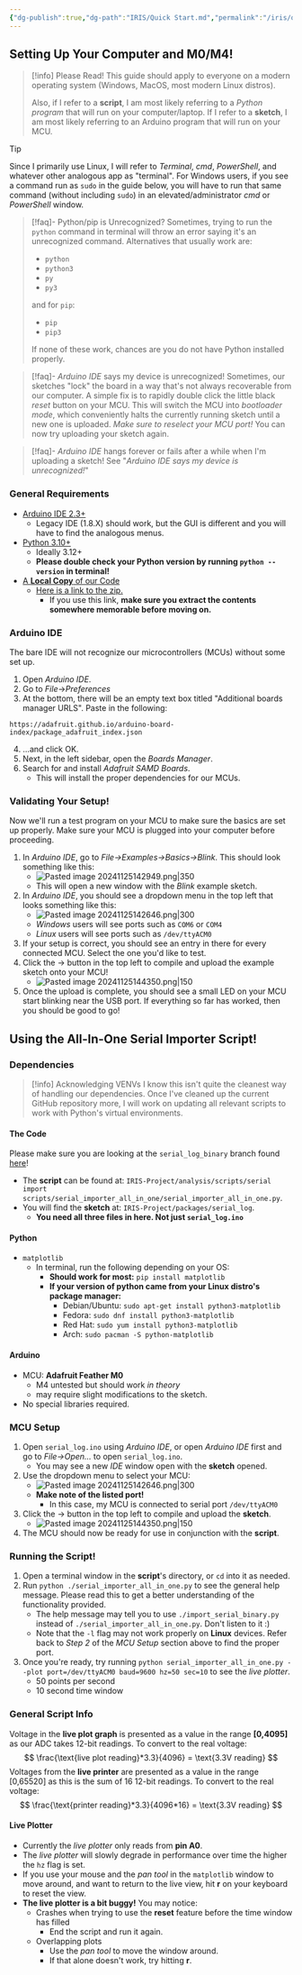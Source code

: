 ```yaml
---
{"dg-publish":true,"dg-path":"IRIS/Quick Start.md","permalink":"/iris/quick-start/","noteIcon":"","created":"2024-11-06T15:07:28.124-08:00","updated":"2024-11-25T15:50:43.513-08:00"}
---
```


## Setting Up Your Computer and M0/M4!

> [!info] Please Read!
> This guide should apply to everyone on a modern operating system (Windows, MacOS, most modern Linux distros).
> 
> Also, if I refer to a **script**, I am most likely referring to a *Python program* that will run on your computer/laptop. If I refer to a **sketch**, I am most likely referring to an Arduino program that will run on your MCU.

> [!tip] 
> Since I primarily use Linux, I will refer to *Terminal*, *cmd*, *PowerShell*, and whatever other analogous app as "terminal". For Windows users, if you see a command run as `sudo` in the guide below, you will have to run that same command (without including `sudo`) in an elevated/administrator *cmd* or *PowerShell* window. 

> [!faq]- Python/pip is Unrecognized?
> Sometimes, trying to run the `python` command in terminal will throw an error saying it's an unrecognized command. Alternatives that usually work are:
> - `python`
> - `python3`
> - `py`
> - `py3`
>
> and for `pip`:
> - `pip`
> - `pip3`
> 
> If none of these work, chances are you do not have Python installed properly. 

> [!faq]- *Arduino IDE* says my device is unrecognized! 
> Sometimes, our sketches "lock" the board in a way that's not always recoverable from our computer. A simple fix is to rapidly double click the little black *reset* button on your MCU. This will switch the MCU into *bootloader mode*, which conveniently halts the currently running sketch until a new one is uploaded. *Make sure to reselect your MCU port!* You can now try uploading your sketch again. 

> [!faq]- *Arduino IDE* hangs forever or fails after a while when I'm uploading a sketch!
> See "*Arduino IDE says my device is unrecognized!*"

### General Requirements
- [Arduino IDE 2.3+](https://www.arduino.cc/en/software)
	- Legacy IDE (1.8.X) should work, but the GUI is different and you will have to find the analogous menus.
- [Python 3.10+](https://www.python.org/downloads/)
	- Ideally 3.12+
	- **Please double check your Python version by running `python --version` in terminal!**
- [A **Local Copy** of our Code](https://github.com/IRIS-Digital-Dosimeter/IRIS-Project/tree/serial_log_binary)
	- [Here is a link to the zip.](https://github.com/IRIS-Digital-Dosimeter/IRIS-Project/archive/refs/heads/serial_log_binary.zip) 
		- If you use this link, **make sure you extract the contents somewhere memorable before moving on.**
### Arduino IDE 
The bare IDE will not recognize our microcontrollers (MCUs) without some set up. 
1. Open *Arduino IDE*.
2. Go to *File*->*Preferences*
3. At the bottom, there will be an empty text box titled "Additional boards manager URLS". Paste in the following:
```
https://adafruit.github.io/arduino-board-index/package_adafruit_index.json
```
4. ...and click OK.
5. Next, in the left sidebar, open the *Boards Manager*.
6. Search for and install *Adafruit SAMD Boards*.
	- This will install the proper dependencies for our MCUs.

### Validating Your Setup!
Now we'll run a test program on your MCU to make sure the basics are set up properly. Make sure your MCU is plugged into your computer before proceeding.
1. In *Arduino IDE*, go to *File->Examples->Basics->Blink*. This should look something like this:
	- ![Pasted image 20241125142949.png|350](/img/user/00%20-%20System/09%20-%20External%20Attachments/Pasted%20image%2020241125142949.png)
	- This will open a new window with the *Blink* example sketch.
2. In *Arduino IDE*, you should see a dropdown menu in the top left that looks something like this:
	- ![Pasted image 20241125142646.png|300](/img/user/00%20-%20System/09%20-%20External%20Attachments/Pasted%20image%2020241125142646.png)
	- *Windows* users will see ports such as `COM6` or `COM4`
	- *Linux* users will see ports such as `/dev/ttyACM0`
1. If your setup is correct, you should see an entry in there for every connected MCU. Select the one you'd like to test.
2. Click the -> button in the top left to compile and upload the example sketch onto your MCU!
	- ![Pasted image 20241125144350.png|150](/img/user/00%20-%20System/09%20-%20External%20Attachments/Pasted%20image%2020241125144350.png)
3. Once the upload is complete, you should see a small LED on your MCU start blinking near the USB port. If everything so far has worked, then you should be good to go!


## Using the All-In-One Serial Importer Script!

### Dependencies

> [!info] Acknowledging VENVs
> I know this isn't quite the cleanest way of handling our dependencies. Once I've cleaned up the current GitHub repository more, I will work on updating all relevant scripts to work with Python's virtual environments.
#### The Code 
Please make sure you are looking at the `serial_log_binary` branch found [here](https://github.com/IRIS-Digital-Dosimeter/IRIS-Project/tree/serial_log_binary)!
- The **script** can be found at: `IRIS-Project/analysis/scripts/serial import scripts/serial_importer_all_in_one/serial_importer_all_in_one.py`.
- You will find the **sketch** at: `IRIS-Project/packages/serial_log`.
	- **You need all three files in here. Not just `serial_log.ino`**
#### Python
- `matplotlib`
	- In terminal, run the following depending on your OS:
		- **Should work for most:** `pip install matplotlib`
		- **If your version of python came from your Linux distro's package manager:**
			- Debian/Ubuntu: `sudo apt-get install python3-matplotlib`
			- Fedora: `sudo dnf install python3-matplotlib`
			- Red Hat: `sudo yum install python3-matplotlib`
			- Arch: `sudo pacman -S python-matplotlib`
#### Arduino
- MCU: **Adafruit Feather M0**
	- M4 untested but should work *in theory*
	- may require slight modifications to the sketch.
- No special libraries required.

### MCU Setup
1. Open `serial_log.ino` using *Arduino IDE*, or open *Arduino IDE* first and go to *File->Open...* to open `serial_log.ino`.
	- You may see a new *IDE* window open with the **sketch** opened. 
2. Use the dropdown menu to select your MCU:
	- ![Pasted image 20241125142646.png|300](/img/user/00%20-%20System/09%20-%20External%20Attachments/Pasted%20image%2020241125142646.png)
	- **Make note of the listed port!**
		- In this case, my MCU is connected to serial port `/dev/ttyACM0`
3. Click the -> button in the top left to compile and upload the **sketch**.
	- ![Pasted image 20241125144350.png|150](/img/user/00%20-%20System/09%20-%20External%20Attachments/Pasted%20image%2020241125144350.png)
4. The MCU should now be ready for use in conjunction with the **script**.
### Running the Script!
1. Open a terminal window in the **script**'s directory, or `cd` into it as needed.
2. Run `python ./serial_importer_all_in_one.py` to see the general help message. Please read this to get a better understanding of the functionality provided.
	- The help message may tell you to use `./import_serial_binary.py` instead of `./serial_importer_all_in_one.py`. Don't listen to it :)
	- Note that the `-l` flag may not work properly on **Linux** devices. Refer back to *Step 2* of the *MCU Setup* section above to find the proper port.
3. Once you're ready, try running `python serial_importer_all_in_one.py --plot port=/dev/ttyACM0 baud=9600 hz=50 sec=10` to see the *live plotter*.
	- 50 points per second
	- 10 second time window
### General Script Info
Voltage in the **live plot graph** is presented as a value in the range **[0,4095]** as our ADC takes 12-bit readings. To convert to the real voltage:
$$
\frac{\text{live plot reading}*3.3}{4096} = \text{3.3V reading}
$$
Voltages from the **live printer** are presented as a value in the range [0,65520] as this is the sum of 16 12-bit readings. To convert to the real voltage:
$$
\frac{\text{printer reading}*3.3}{4096*16} = \text{3.3V reading}
$$
#### Live Plotter
- Currently the *live plotter* only reads from **pin A0**.
- The *live plotter* will slowly degrade in performance over time the higher the `hz` flag is set.
- If you use your mouse and the *pan tool* in the `matplotlib` window to move around, and want to return to the live view, hit **r** on your keyboard to reset the view.
- **The live plotter is a bit buggy!** You may notice:
	- Crashes when trying to use the **reset** feature before the time window has filled
		- End the script and run it again.
	- Overlapping plots
		- Use the *pan tool* to move the window around.
		- If that alone doesn't work, try hitting **r**.